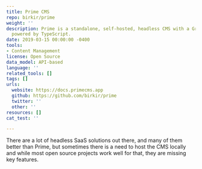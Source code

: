 ```yaml
---
title: Prime CMS
repo: birkir/prime
weight: ''
description: Prime is a standalone, self-hosted, headless CMS with a GraphQL interface
  powered by TypeScript.
date: 2019-03-15 00:00:00 -0400
tools:
- Content Management
license: Open Source
data_model: API-based
language: ''
related_tools: []
tags: []
urls:
  website: https://docs.primecms.app
  github: https://github.com/birkir/prime
  twitter: ''
  other: ''
resources: []
cat_test: ''

---
```

There are a lot of headless SaaS solutions out there, and many of them better than Prime, but sometimes there is a need to host the CMS locally and while most open source projects work well for that, they are missing key features.